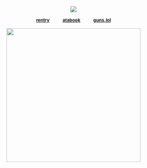 <div align="center"> 
  
![](https://komarev.com/ghpvc/?username=vampiresoul&color=lightgray&label=ꔫ)

<div align="center"> 
 
<sup>[**rentry**](https://rentry.co/COWGlRL)⠀⠀⠀⠀[**atabook**](https://soulripper.atabook.org/)⠀⠀⠀⠀[**guns.lol**](https://guns.lol/soulripper)</sub></sup>

<p align="center"> <img width="350" src="https://file.garden/Zx4tbq1Z7kthgAaN/yaoimobile.jpeg">

